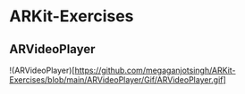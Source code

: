 # ARKit-Exercises

## ARVideoPlayer

!(ARVideoPlayer)[https://github.com/megaganjotsingh/ARKit-Exercises/blob/main/ARVideoPlayer/Gif/ARVideoPlayer.gif]
